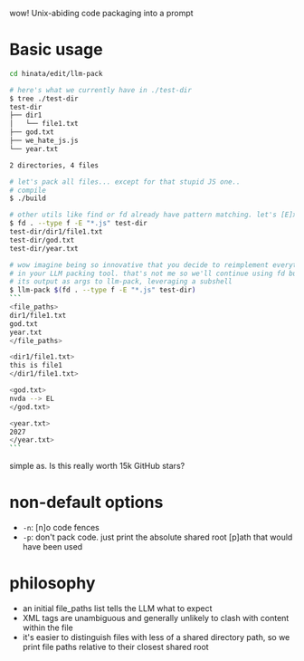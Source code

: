 wow! Unix-abiding code packaging into a prompt

# Basic usage
```sh
cd hinata/edit/llm-pack

# here's what we currently have in ./test-dir
$ tree ./test-dir
test-dir
├── dir1
│   └── file1.txt
├── god.txt
├── we_hate_js.js
└── year.txt

2 directories, 4 files

# let's pack all files... except for that stupid JS one..
# compile
$ ./build

# other utils like find or fd already have pattern matching. let's [E]xclude JS
$ fd . --type f -E "*.js" test-dir
test-dir/dir1/file1.txt
test-dir/god.txt
test-dir/year.txt

# wow imagine being so innovative that you decide to reimplement everything in fd
# in your LLM packing tool. that's not me so we'll continue using fd but spread
# its output as args to llm-pack, leveraging a subshell
$ llm-pack $(fd . --type f -E "*.js" test-dir)
`‎``
<file_paths>
dir1/file1.txt
god.txt
year.txt
</file_paths>

<dir1/file1.txt>
this is file1
</dir1/file1.txt>

<god.txt>
nvda --> EL
</god.txt>

<year.txt>
2027
</year.txt>
`‎``
```

simple as. Is this really worth 15k GitHub stars?

# non-default options
- `-n`: [n]o code fences
- `-p`: don't pack code. just print the absolute shared root [p]ath that would have been used

# philosophy
- an initial file_paths list tells the LLM what to expect
- XML tags are unambiguous and generally unlikely to clash with content within the file
- it's easier to distinguish files with less of a shared directory path, so we print file paths relative to their closest shared root

